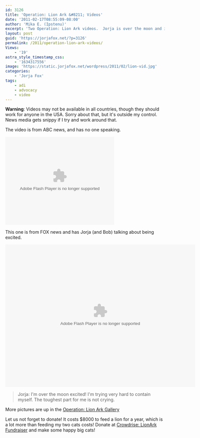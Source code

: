 ```yaml
---
id: 3126
title: 'Operation: Lion Ark &#8211; Videos'
date: '2011-02-17T08:55:09-08:00'
author: 'Mika E. (Ipstenu)'
excerpt: 'Two Operation: Lion Ark videos.  Jorja is over the moon and is trying to keep from crying.'
layout: post
guid: 'https://jorjafox.net/?p=3126'
permalink: /2011/operation-lion-ark-videos/
Views:
    - '19'
astra_style_timestamp_css:
    - '1634317556'
image: 'https://static.jorjafox.net/wordpress/2011/02/lion-vid.jpg'
categories:
    - 'Jorja Fox'
tags:
    - adi
    - advocacy
    - video
---
```


<strong>Warning</strong>: Videos may not be available in all countries, though they should work for anyone in the USA.  Sorry about that, but it's outside my control. News media gets snippy if I try and work around that.

The video is from ABC news, and has no one speaking.

<object classid="clsid:D27CDB6E-AE6D-11cf-96B8-444553540000" codebase="http://download.macromedia.com/pub/shockwave/cabs/flash/swflash.cab#version=9,0,124,0" width="344" height="278" id="ABCESNWID"><param name="movie" value="http://abcnews.go.com/assets/player/walt2.6/flash/SFP_Walt_2_65.swf" /><param name="quality" value="high" /><param name="allowScriptAccess" value="always" /><param name="allowNetworking" value="all" /><param name="flashvars" value="configUrl=http://abcnews.go.com/video/sfp/embedPlayerConfig&configId=406732&clipId=12937082&showId=12929736&gig_lt=1297950667188&gig_pt=1297950673703&gig_g=3" /><param name="allowfullscreen" value="true" /><embed src="http://abcnews.go.com/assets/player/walt2.6/flash/SFP_Walt_2_65.swf" quality="high" allowScriptAccess="always" allowNetworking="all" allowfullscreen="true" pluginspage="http://www.adobe.com/shockwave/download/download.cgi?P1_Prod_Version=ShockwaveFlash" type="application/x-shockwave-flash" width="344" height="278" flashvars="configUrl=http://abcnews.go.com/video/sfp/embedPlayerConfig&configId=406732&clipId=12937082&showId=12929736&gig_lt=1297950667188&gig_pt=1297950673703&gig_g=3" name="ABCESNWID"></embed></object>

This one is from FOX news and has Jorja (and Bob) talking about being excited.

<embed type='application/x-shockwave-flash' salign='l' flashvars='&amp;titleAvailable=true&amp;playerAvailable=true&amp;searchAvailable=false&amp;shareFlag=N&amp;singleURL=http://kwch.vidcms.trb.com/alfresco/service/edge/content/3a66dc66-8bcf-4b92-a488-cf82cbeee775&amp;propName=kwch.com&amp;hostURL=http://www.kansascw.com&amp;swfPath=http://kwch.vid.trb.com/player/&amp;omAccount=tribschurzglobal&amp;omnitureServer=sci.wichita' allowscriptaccess='always' allowfullscreen='true' menu='true' name='PaperVideoTest' bgcolor='#ffffff' devicefont='false' wmode='transparent' scale='showall' loop='true' play='true' pluginspage='http://www.macromedia.com/go/getflashplayer' quality='high' src='http://kwch.vid.trb.com/player/PaperVideoTest.swf' align='middle' height='450' width='600'></embed>

<blockquote>Jorja: I'm over the moon excited!  I'm trying very hard to contain myself.  The toughest part for me is not crying.</blockquote>

More pictures are up in the <a href="https://jorjafox.net/gallery/pub/adi/20110216-adi-lionark/">Operation: Lion Ark Gallery</a>

Let us not forget to donate!  It costs $8000 to feed a lion for a year, which is a lot more than feeding my two cats costs!  Donate at <a href="http://www.crowdrise.com/lionark/fundraiser/jorjafoxonline">Crowdrise: LionArk Fundraiser</a> and make some happy big cats!